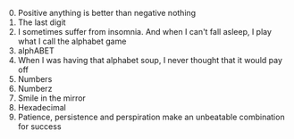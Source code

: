 0. Positive anything is better than negative nothing 
1. The last digit
2. I sometimes suffer from insomnia. And when I can't fall asleep, I play what I call the alphabet game  
3. alphABET 
4. When I was having that alphabet soup, I never thought that it would pay off 
5. Numbers 
6. Numberz 
7. Smile in the mirror 
8. Hexadecimal 
9. Patience, persistence and perspiration make an unbeatable combination for success 

